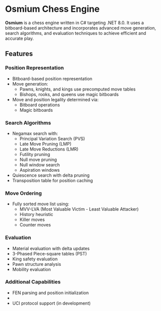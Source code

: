 # Osmium Chess Engine

**Osmium** is a chess engine written in C# targeting .NET 8.0. It uses a bitboard-based architecture and incorporates advanced move generation, search algorithms, and evaluation techniques to achieve efficient and accurate play.

## Features

### Position Representation

- Bitboard-based position representation
- Move generation:
  - Pawns, knights, and kings use precomputed move tables
  - Bishops, rooks, and queens use magic bitboards
- Move and position legality determined via:
  - Bitboard operations
  - Magic bitboards

### Search Algorithms

- Negamax search with:
  - Principal Variation Search (PVS)
  - Late Move Pruning (LMP)
  - Late Move Reductions (LMR)
  - Futility pruning
  - Null move pruning
  - Null window search
  - Aspiration windows
- Quiescence search with delta pruning
- Transposition table for position caching

### Move Ordering

- Fully sorted move list using:
  - MVV-LVA (Most Valuable Victim - Least Valuable Attacker)
  - History heuristic
  - Killer moves
  - Counter moves

### Evaluation

- Material evaluation with delta updates
- 3-Phased Piece-square tables (PST)
- King safety evaluation
- Pawn structure analysis
- Mobility evaluation

### Additional Capabilities

- FEN parsing and position initialization
- 
- UCI protocol support (in development)
